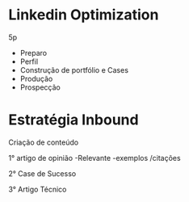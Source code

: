 # Linkedin Optimization

5p

- Preparo
- Perfil
- Construção de portfólio e Cases
- Produção
- Prospecção


# Estratégia Inbound

Criação de conteúdo

1° artigo de opinião
-Relevante 
-exemplos /citações


2° Case de Sucesso

3° Artigo Técnico

